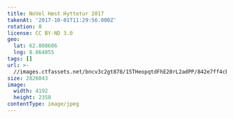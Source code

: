 ```yaml
---
title: NoVel Høst Hyttetur 2017
takenAt: '2017-10-01T11:29:56.000Z'
rotation: 0
license: CC BY-ND 3.0
geo:
  lat: 62.808686
  lng: 8.864055
tags: []
url: >-
  //images.ctfassets.net/bncv3c2gt878/15THeopqtdFhE20rL2adPP/842e7ff4cbcdf66c8a86fc490594d998/novel-hst-hyttetur-2017_36727368984_o
size: 2826043
image:
  width: 4192
  height: 2358
contentType: image/jpeg
---
```



